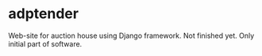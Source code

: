 # adptender
Web-site for auction house using Django framework. Not finished yet. Only initial part of software.
